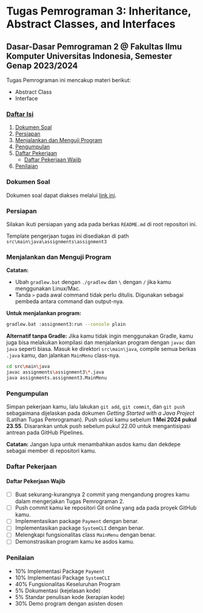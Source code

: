 # Tugas Pemrograman 3: Inheritance, Abstract Classes, and Interfaces

## Dasar-Dasar Pemrograman 2 @ Fakultas Ilmu Komputer Universitas Indonesia, Semester Genap 2023/2024

Tugas Pemrograman ini mencakup materi berikut:

- Abstract Class
- Interface

### [Daftar Isi](#daftar-isi)

1. [Dokumen Soal](#dokumen-soal)
2. [Persiapan](#persiapan)
3. [Menjalankan dan Menguji Program](#menjalankan-dan-menguji-program)
4. [Pengumpulan](#pengumpulan)
5. [Daftar Pekerjaan](#daftar-pekerjaan)
   - [Daftar Pekerjaan Wajib](#daftar-pekerjaan-wajib)
6. [Penilaian](#penilaian)

### Dokumen Soal

Dokumen soal dapat diakses melalui [link ini](https://docs.google.com/document/d/1qzxEHk02JHOARkZQ9TLA4_nOkAhDYYh-blNv609esEk/edit?usp=sharing).

### Persiapan

Silakan ikuti persiapan yang ada pada berkas `README.md` di root repositori ini.

Template pengerjaan tugas ini disediakan di path `src\main\java\assignments\assignment3`

### Menjalankan dan Menguji Program

**Catatan:**

- Ubah `gradlew.bat` dengan `./gradlew` dan `\` dengan `/` jika kamu menggunakan Linux/Mac.
- Tanda `>` pada awal command tidak perlu ditulis. Digunakan sebagai pembeda antara command dan output-nya.

**Untuk menjalankan program:**

```bash
gradlew.bat :assignment3:run --console plain
```

**Alternatif tanpa Gradle:**
Jika kamu tidak ingin menggunakan Gradle, kamu juga bisa melakukan kompilasi dan menjalankan program dengan `javac` dan `java` seperti biasa. Masuk ke direktori `src\main\java`, compile semua berkas `.java` kamu, dan jalankan `MainMenu` class-nya.

```bash
cd src\main\java
javac assignments\assignment3\*.java
java assignments.assignment3.MainMenu
```

### Pengumpulan

Simpan pekerjaan kamu, lalu lakukan `git add`, `git commit`, dan `git push` sebagaimana dijelaskan pada dokumen _Getting Started with a Java Project_ (Latihan Tugas Pemrograman). Push solusi kamu sebelum **1 Mei 2024 pukul 23.55**. Disarankan untuk push sebelum pukul 22.00 untuk mengantisipasi antrean pada GitHub Pipelines.

**Catatan:** Jangan lupa untuk menambahkan asdos kamu dan dekdepe sebagai member di repositori kamu.

### Daftar Pekerjaan

#### Daftar Pekerjaan Wajib

- [ ] Buat sekurang-kurangnya 2 commit yang mengandung progres kamu dalam mengerjakan Tugas Pemrograman 2.
- [ ] Push commit kamu ke repositori Git online yang ada pada proyek GitHub kamu.
- [ ] Implementasikan package `Payment` dengan benar.
- [ ] Implementasikan package `SystemCLI` dengan benar.
- [ ] Melengkapi fungsionalitas class `MainMenu` dengan benar.
- [ ] Demonstrasikan program kamu ke asdos kamu.

### Penilaian

- 10% Implementasi Package `Payment`
- 10% Implementasi Package `SystemCLI`
- 40% Fungsionalitas Keseluruhan Program
- 5% Dokumentasi (kejelasan kode)
- 5% Standar penulisan kode (kerapian kode)
- 30% Demo program dengan asisten dosen
